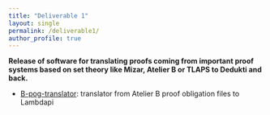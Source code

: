 ```yaml
---
title: "Deliverable 1"
layout: single
permalink: /deliverable1/
author_profile: true
---
```


**Release of software for translating proofs coming from important proof systems based on set theory like Mizar, Atelier B or TLAPS to Dedukti and back.**

* [B-pog-translator](https://github.com/Deducteam/B-pog-translator): translator from Atelier B proof obligation files to Lambdapi
